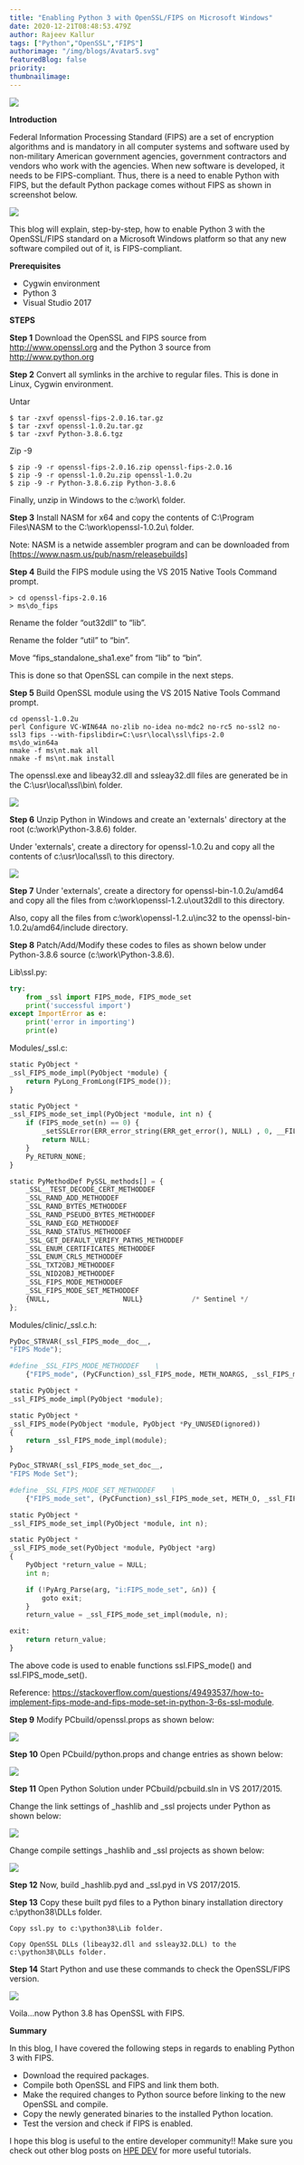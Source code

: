 ```yaml
---
title: "Enabling Python 3 with OpenSSL/FIPS on Microsoft Windows"
date: 2020-12-21T08:48:53.479Z
author: Rajeev Kallur 
tags: ["Python","OpenSSL","FIPS"]
authorimage: "/img/blogs/Avatar5.svg"
featuredBlog: false
priority:
thumbnailimage:
---
```

![](https://hpe-developer-portal.s3.amazonaws.com/uploads/media/2020/12/fips-compliant-1611244310749.png)


__Introduction__

Federal Information Processing Standard (FIPS) are a set of encryption algorithms and is mandatory in all computer systems and software used by non-military American government agencies, government contractors and vendors who work with the agencies.  When new software is developed, it needs to be FIPS-compliant.  Thus, there is a need to enable Python with FIPS,  but the default Python package comes without FIPS as shown in screenshot below. 

![](https://hpe-developer-portal.s3.amazonaws.com/uploads/media/2020/12/openssl_init-1609929682543.PNG)


This blog will explain, step-by-step, how to enable Python 3 with the OpenSSL/FIPS standard on a Microsoft Windows platform so that any new software compiled out of it, is FIPS-compliant. 

__Prerequisites__


- Cygwin environment
- Python 3
- Visual Studio 2017


__STEPS__

__Step 1__
Download the OpenSSL and FIPS source from http://www.openssl.org and the Python 3 source from http://www.python.org

__Step 2__
Convert all symlinks in the archive to regular files.  This is done in  Linux, Cygwin environment.

   Untar

   ```
   $ tar -zxvf openssl-fips-2.0.16.tar.gz
   $ tar -zxvf openssl-1.0.2u.tar.gz
   $ tar -zxvf Python-3.8.6.tgz
   ```

   Zip -9 

   ```
   $ zip -9 -r openssl-fips-2.0.16.zip openssl-fips-2.0.16
   $ zip -9 -r openssl-1.0.2u.zip openssl-1.0.2u
   $ zip -9 -r Python-3.8.6.zip Python-3.8.6
   ```

   Finally, unzip in Windows to the c:\work\ folder.

__Step 3__
Install NASM for x64 and copy the contents of C:\Program Files\NASM to the C:\work\openssl-1.0.2u\ folder. 

Note: NASM is a netwide assembler program and can be downloaded from   [https://www.nasm.us/pub/nasm/releasebuilds] 

__Step 4__
Build the FIPS module using the VS 2015 Native Tools Command prompt.

   ```
   > cd openssl-fips-2.0.16
   > ms\do_fips
   ```

   Rename the folder “out32dll” to “lib”.

   Rename the folder “util” to “bin”.

   Move “fips_standalone_sha1.exe” from “lib” to “bin”.

 This is done so that OpenSSL can compile in the next steps.

__Step 5__
Build OpenSSL module using the VS 2015 Native Tools Command prompt.

   ```
   cd openssl-1.0.2u
   perl Configure VC-WIN64A no-zlib no-idea no-mdc2 no-rc5 no-ssl2 no-ssl3 fips --with-fipslibdir=C:\usr\local\ssl\fips-2.0
   ms\do_win64a
   nmake -f ms\nt.mak all
   nmake -f ms\nt.mak install
   ```

The openssl.exe and libeay32.dll and ssleay32.dll files are generated be in the C:\usr\local\ssl\bin\ folder.

 ![](https://hpe-developer-portal.s3.amazonaws.com/uploads/media/2020/12/image-20201221151001541-1608549015693.png)

__Step 6__
Unzip Python in Windows and create an 'externals' directory at the root (c:\work\Python-3.8.6) folder.

Under 'externals', create a directory for openssl-1.0.2u and copy all the contents of c:\usr\local\ssl\ to this directory.

![](https://hpe-developer-portal.s3.amazonaws.com/uploads/media/2020/12/image-20201221152015627-1608548808308.png)

__Step 7__
Under 'externals', create a directory for openssl-bin-1.0.2u/amd64 and copy all the files from c:\work\openssl-1.2.u\out32dll to this directory.

Also, copy all the files from c:\work\openssl-1.2.u\inc32 to the  openssl-bin-1.0.2u/amd64/include directory.

__Step 8__
Patch/Add/Modify these codes to files as shown below under Python-3.8.6 source (c:\work\Python-3.8.6).

   Lib\ssl.py:

   ```py
   try:
       from _ssl import FIPS_mode, FIPS_mode_set
       print('successful import')
   except ImportError as e:
       print('error in importing')
       print(e)   
   ```

   Modules/_ssl.c:

   ```py
   static PyObject *
   _ssl_FIPS_mode_impl(PyObject *module) {
       return PyLong_FromLong(FIPS_mode());
   }
   
   static PyObject *
   _ssl_FIPS_mode_set_impl(PyObject *module, int n) {
       if (FIPS_mode_set(n) == 0) {
           _setSSLError(ERR_error_string(ERR_get_error(), NULL) , 0, __FILE__, __LINE__);
           return NULL;
       }
       Py_RETURN_NONE;
   }
   
   static PyMethodDef PySSL_methods[] = {
       _SSL__TEST_DECODE_CERT_METHODDEF
       _SSL_RAND_ADD_METHODDEF
       _SSL_RAND_BYTES_METHODDEF
       _SSL_RAND_PSEUDO_BYTES_METHODDEF
       _SSL_RAND_EGD_METHODDEF
       _SSL_RAND_STATUS_METHODDEF
       _SSL_GET_DEFAULT_VERIFY_PATHS_METHODDEF
       _SSL_ENUM_CERTIFICATES_METHODDEF
       _SSL_ENUM_CRLS_METHODDEF
       _SSL_TXT2OBJ_METHODDEF
       _SSL_NID2OBJ_METHODDEF
       _SSL_FIPS_MODE_METHODDEF
       _SSL_FIPS_MODE_SET_METHODDEF
       {NULL,                  NULL}            /* Sentinel */
   }; 
   ```

   Modules/clinic/_ssl.c.h:

   ```py
   PyDoc_STRVAR(_ssl_FIPS_mode__doc__,
   "FIPS Mode");
   
   #define _SSL_FIPS_MODE_METHODDEF    \
       {"FIPS_mode", (PyCFunction)_ssl_FIPS_mode, METH_NOARGS, _ssl_FIPS_mode__doc__},    
   
   static PyObject *
   _ssl_FIPS_mode_impl(PyObject *module);
   
   static PyObject *
   _ssl_FIPS_mode(PyObject *module, PyObject *Py_UNUSED(ignored))
   {
       return _ssl_FIPS_mode_impl(module);
   }
   
   PyDoc_STRVAR(_ssl_FIPS_mode_set_doc__,
   "FIPS Mode Set");
   
   #define _SSL_FIPS_MODE_SET_METHODDEF    \
       {"FIPS_mode_set", (PyCFunction)_ssl_FIPS_mode_set, METH_O, _ssl_FIPS_mode_set_doc__},   
   
   static PyObject *
   _ssl_FIPS_mode_set_impl(PyObject *module, int n);
   
   static PyObject *
   _ssl_FIPS_mode_set(PyObject *module, PyObject *arg)
   {
       PyObject *return_value = NULL;
       int n;
   
       if (!PyArg_Parse(arg, "i:FIPS_mode_set", &n)) {
           goto exit;
       }
       return_value = _ssl_FIPS_mode_set_impl(module, n);
   
   exit:
       return return_value;
   }
   ```

The above code is used to enable functions ssl.FIPS_mode() and ssl.FIPS_mode_set().

Reference: https://stackoverflow.com/questions/49493537/how-to-implement-fips-mode-and-fips-mode-set-in-python-3-6s-ssl-module.

__Step 9__
Modify PCbuild/openssl.props as shown below:

![](https://hpe-developer-portal.s3.amazonaws.com/uploads/media/2020/12/openssl-1608656128730.PNG)

__Step 10__
Open PCbuild/python.props and change entries as shown below:

![](https://hpe-developer-portal.s3.amazonaws.com/uploads/media/2020/12/image-20201221155609284-1608549075946.png)

__Step 11__
Open Python Solution under PCbuild/pcbuild.sln in VS 2017/2015.

Change the link settings of _hashlib and _ssl projects under Python as shown below:

![](https://hpe-developer-portal.s3.amazonaws.com/uploads/media/2020/12/image-20201221155243791-1608549098426.png)

Change compile settings _hashlib and _ssl projects as shown below:

![](https://hpe-developer-portal.s3.amazonaws.com/uploads/media/2020/12/image-20201221155403908-1608549116108.png)

__Step 12__
Now, build _hashlib.pyd and _ssl.pyd in VS 2017/2015.

__Step 13__
Copy these built pyd files to a Python binary installation directory c:\python38\DLLs folder.

    Copy ssl.py to c:\python38\Lib folder.

    Copy OpenSSL DLLs (libeay32.dll and ssleay32.DLL) to the c:\python38\DLLs folder.

__Step 14__
Start Python and use these commands to check the OpenSSL/FIPS version.

![](https://hpe-developer-portal.s3.amazonaws.com/uploads/media/2020/12/image-20201221161218408-1608549142246.png)

Voila...now Python 3.8 has OpenSSL with FIPS.

__Summary__

In this blog, I have covered the following steps in regards to enabling Python 3 with FIPS.

- Download the required packages.
- Compile both OpenSSL and FIPS and link them both.
- Make the required changes to Python source before linking to the new OpenSSL and compile.
- Copy the newly generated binaries to the installed Python location.
- Test the version and check if FIPS is enabled.

I hope this blog is useful to the entire developer community!! Make sure you check out other blog posts on [HPE DEV](https://developer.hpe.com/blog) for more useful tutorials. 

